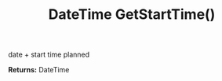 ﻿---
uid: crmscript_ref_NSAlarmData_GetStartTime
title: DateTime GetStartTime()
intellisense: NSAlarmData.GetStartTime
keywords: NSAlarmData, GetStartTime
so.topic: reference
---

date + start time planned

**Returns:** DateTime


